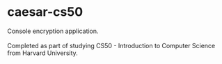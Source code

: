 # caesar-cs50
Console encryption application.<br><br>
Completed as part of studying CS50 - Introduction to Computer Science from Harvard University.
